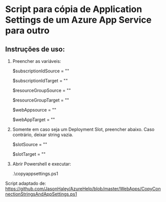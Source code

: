 # Script para cópia de Application Settings de um Azure App Service para outro

## Instruções de uso:
1) Preencher as variáveis:

    $subscriptionIdSource = ""

    $subscriptionIdTarget = ""

    $resourceGroupSource = ""

    $resourceGroupTarget = ""

    $webAppsource = ""

    $webAppTarget = ""

2) Somente em caso seja um Deployment Slot, preencher abaixo. Caso contrário, deixar string vazia.

    $slotSource = ""

    $slotTarget = ""

3) Abrir Powershell e executar: 
    
     .\copyappsettings.ps1


Script adaptado de: https://github.com/JasonHaley/AzureHelp/blob/master/WebApps/CopyConnectionStringsAndAppSettings.ps1
